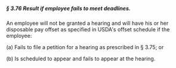 ##### § 3.76 Result if employee fails to meet deadlines. #####

An employee will not be granted a hearing and will have his or her disposable pay offset as specified in USDA's offset schedule if the employee:

(a) Fails to file a petition for a hearing as prescribed in § 3.75; or

(b) Is scheduled to appear and fails to appear at the hearing.